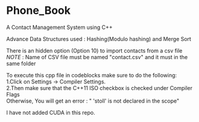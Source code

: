 # Phone_Book
A Contact Management System using C++  

Advance Data Structures used : Hashing(Modulo hashing) and Merge Sort  

There is an hidden option (Option 10) to import contacts from a csv file <br />
*NOTE* : Name of CSV file must be named "contact.csv" and it must in the same folder  

To execute this cpp file in codeblocks make sure to do the following: <br />
    1.Click on Settings -> Compiler Settings. <br />
    2.Then make sure that the C++11 ISO checkbox is checked under Compiler Flags  <br />
    Otherwise, You will get an error : " 'stoll' is not declared in the scope"  <br />

I have not added CUDA in this repo.
